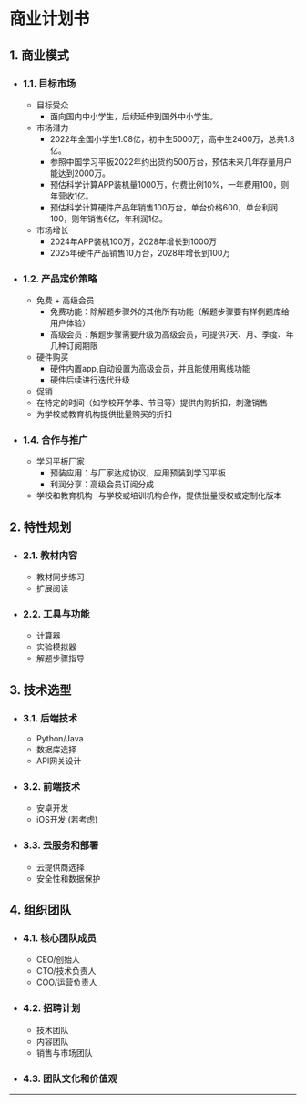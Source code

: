 # 商业计划书

## 1. 商业模式
   - ### 1.1. 目标市场
     - 目标受众
       - 面向国内中小学生，后续延伸到国外中小学生。
     - 市场潜力
       - 2022年全国小学生1.08亿，初中生5000万，高中生2400万，总共1.8亿。
       - 参照中国学习平板2022年约出货约500万台，预估未来几年存量用户能达到2000万。
       - 预估科学计算APP装机量1000万，付费比例10%，一年费用100，则年营收1亿。
       - 预估科学计算硬件产品年销售100万台，单台价格600，单台利润100，则年销售6亿，年利润1亿。
     - 市场增长
       - 2024年APP装机100万，2028年增长到1000万
       - 2025年硬件产品销售10万台，2028年增长到100万
   - ### 1.2. 产品定价策略
     - 免费 + 高级会员
       - 免费功能：除解题步骤外的其他所有功能（解题步骤要有样例题库给用户体验）
       - 高级会员：解题步骤需要升级为高级会员，可提供7天、月、季度、年几种订阅期限
     - 硬件购买
       - 硬件内置app,自动设置为高级会员，并且能使用离线功能
       - 硬件后续进行迭代升级
      - 促销
       - 在特定的时间（如学校开学季、节日等）提供内购折扣，刺激销售
       - 为学校或教育机构提供批量购买的折扣
   - ### 1.4. 合作与推广
     - 学习平板厂家
       - 预装应用：与厂家达成协议，应用预装到学习平板
       - 利润分享：高级会员订阅分成
     - 学校和教育机构
       -与学校或培训机构合作，提供批量授权或定制化版本

## 2. 特性规划
   - ### 2.1. 教材内容
     - 教材同步练习
     - 扩展阅读
   - ### 2.2. 工具与功能
     - 计算器
     - 实验模拟器
     - 解题步骤指导

## 3. 技术选型
   - ### 3.1. 后端技术
     - Python/Java
     - 数据库选择
     - API网关设计
   - ### 3.2. 前端技术
     - 安卓开发
     - iOS开发 (若考虑)
   - ### 3.3. 云服务和部署
     - 云提供商选择
     - 安全性和数据保护

## 4. 组织团队
   - ### 4.1. 核心团队成员
     - CEO/创始人
     - CTO/技术负责人
     - COO/运营负责人
   - ### 4.2. 招聘计划
     - 技术团队
     - 内容团队
     - 销售与市场团队
   - ### 4.3. 团队文化和价值观

---

